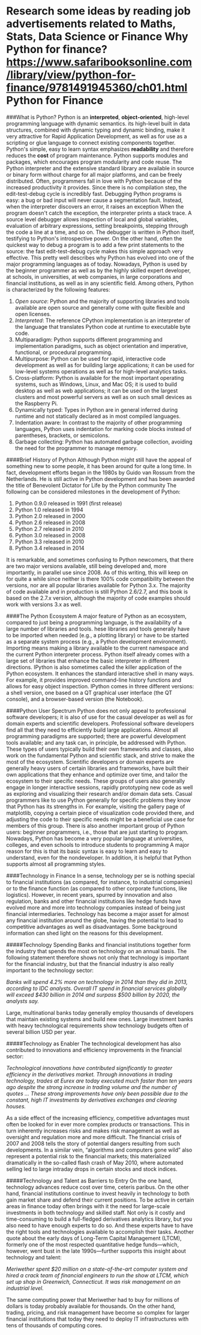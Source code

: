 Research some ideas by reading job advertisements related to Maths, Stats, Data Science or Finance
Why Python for finance? <https://www.safaribooksonline.com/library/view/python-for-finance/9781491945360/ch01.html>
Python for Finance
============================
###What is Python?
Python is an **interpreted**, **object-oriented**, high-level programming language with dynamic semantics. its high-level built in data structures, combined with dynamic typing and dynamic binding, make it very attractive for Rapid Application Development, as well as for use as a scripting or glue language to connect existing components together.
Python's simple, easy to learn syntax emphasizes **readability** and therefore reduces the **cost** of program maintenance.
Python supports modules and packages, which encourages program modularity and code reuse.
The Python interpreter and the extensive standard library are available in source or binary form without charge for all major platforms, and can be freely distributed.
Often, programmers fall in love with Python because of the increased productivity it provides. 
Since there is no compilation step, the edit-test-debug cycle is incredibly fast. Debugging Python programs is easy: a bug or bad input will never cause a segmentation fault. 
Instead, when the interpreter discovers an error, it raises an exception
When the program doesn't catch the exception, the interpreter prints a stack trace.
A source level debugger allows inspection of local and global variables, evaluation of arbitrary expressions, setting breakpoints, stepping through the code a line at a time, and so on.
The debugger is written in Python itself, testifying to Python's introspective power.
On the other hand, often the quickest way to debug a program is to add a few print statements to the source: the fast edit-test-debug cycle makes this simple approach very effective.
This pretty well describes why Python has evolved into one of the major programming languages as of today. 
Nowadays, Python is used by the beginner programmer as well as by the highly skilled expert developer, at schools, in universities, at web companies, in large corporations and financial institutions, as well as in any scientific field.
Among others, Python is characterized by the following features:

1. _Open source_: Python and the majority of supporting libraries and tools available are open source and generally come with quite flexible and open licenses.
2. _Interpreted_: The reference CPython implementation is an interpreter of the language that translates Python code at runtime to executable byte code.
3. Multiparadigm: Python supports different programming and implementation paradigms, such as object orientation and imperative, functional, or procedural programming.
4. Multipurpose: Python can be used for rapid, interactive code development as well as for building large applications; it can be used for low-level systems operations as well as for high-level analytics tasks.
5. Cross-platform: Python is available for the most important operating systems, such as Windows, Linux, and Mac OS; it is used to build desktop as well as web applications; it can be used on the largest clusters and most powerful servers as well as on such small devices as the Raspberry Pi.
6. Dynamically typed: Types in Python are in general inferred during runtime and not statically declared as in most compiled languages.
7. Indentation aware: In contrast to the majority of other programming languages, Python uses indentation for marking code blocks instead of parentheses, brackets, or semicolons.
8. Garbage collecting: Python has automated garbage collection, avoiding the need for the programmer to manage memory.

####Brief History of Python
Although Python might still have the appeal of something new to some people, it has been around for quite a long time.
In fact, development efforts began in the 1980s by Guido van Rossum from the Netherlands.
He is still active in Python development and has been awarded the title of Benevolent Dictator for Life by the Python community
The following can be considered milestones in the development of Python:
1. Python 0.9.0 released in 1991 (first release)
2. Python 1.0 released in 1994
3. Python 2.0 released in 2000
4. Python 2.6 released in 2008
5. Python 2.7 released in 2010
6. Python 3.0 released in 2008
7. Python 3.3 released in 2010
8. Python 3.4 released in 2014

It is remarkable, and sometimes confusing to Python newcomers, that there are two major versions available, still being developed and, more importantly, in parallel use since 2008.
As of this writing, this will keep on for quite a while since neither is there 100% code compatibility between the versions, nor are all popular libraries available for Python 3.x.
The majority of code available and in production is still Python 2.6/2.7, and this book is based on the 2.7.x version, although the majority of code examples should work with versions 3.x as well.

####The Python Ecosystem
A major feature of Python as an ecosystem, compared to just being a programming language, is the availability of a large number of libraries and tools.
hese libraries and tools generally have to be imported when needed (e.g., a plotting library) or have to be started as a separate system process (e.g., a Python development environment). 
Importing means making a library available to the current namespace and the current Python interpreter process.
Python itself already comes with a large set of libraries that enhance the basic interpreter in different directions.
IPython is also sometimes called the killer application of the Python ecosystem. 
It enhances the standard interactive shell in many ways.
For example, it provides improved command-line history functions and allows for easy object inspection. 
IPython comes in three different versions: a shell version, one based on a QT graphical user interface (the QT console), and a browser-based version (the Notebook).

####Python User Spectrum
Python does not only appeal to professional software developers; it is also of use for the casual developer as well as for domain experts and scientific developers.
Professional software developers find all that they need to efficiently build large applications.
Almost all programming paradigms are supported; there are powerful development tools available; and any task can, in principle, be addressed with Python. 
These types of users typically build their own frameworks and classes, also work on the fundamental Python and scientific stack, and strive to make the most of the ecosystem.
Scientific developers or domain experts are generally heavy users of certain libraries and frameworks, have built their own applications that they enhance and optimize over time, and tailor the ecosystem to their specific needs.
These groups of users also generally engage in longer interactive sessions, rapidly prototyping new code as well as exploring and visualizing their research and/or domain data sets.
Casual programmers like to use Python generally for specific problems they know that Python has its strengths in. For example, visiting the gallery page of matplotlib, copying a certain piece of visualization code provided there, and adjusting the code to their specific needs might be a beneficial use case for members of this group.
There is also another important group of Python users: beginner programmers, i.e., those that are just starting to program. Nowadays, Python has become a very popular language at universities, colleges, and even schools to introduce students to programming
A major reason for this is that its basic syntax is easy to learn and easy to understand, even for the nondeveloper. In addition, it is helpful that Python supports almost all programming styles.

####Technology in Finance
In a sense, technology per se is nothing special to financial institutions (as compared, for instance, to industrial companies) or to the finance function (as compared to other corporate functions, like logistics).
However, in recent years, spurred by innovation and also regulation, banks and other financial institutions like hedge funds have evolved more and more into technology companies instead of being just financial intermediaries.
Technology has become a major asset for almost any financial institution around the globe, having the potential to lead to competitive advantages as well as disadvantages.
Some background information can shed light on the reasons for this development.

#####Technology Spending
Banks and financial institutions together form the industry that spends the most on technology on an annual basis. 
The following statement therefore shows not only that technology is important for the financial industry, but that the financial industry is also really important to the technology sector:

 *Banks will spend 4.2% more on technology in 2014 than they did in 2013, according to IDC analysts. Overall IT spend in financial services globally will exceed $430 billion in 2014 and surpass $500 billion by 2020, the analysts say.*
 
Large, multinational banks today generally employ thousands of developers that maintain existing systems and build new ones.
Large investment banks with heavy technological requirements show technology budgets often of several billion USD per year.

#####Technology as Enabler
The technological development has also contributed to innovations and efficiency improvements in the financial sector:

  *Technological innovations have contributed significantly to greater efficiency in the derivatives market. Through innovations in trading technology, trades at Eurex are today executed much faster than ten years ago despite the strong increase in trading volume and the number of quotes … These strong improvements have only been possible due to the constant, high IT investments by derivatives exchanges and clearing houses.*
  
As a side effect of the increasing efficiency, competitive advantages must often be looked for in ever more complex products or transactions.
This in turn inherently increases risks and makes risk management as well as oversight and regulation more and more difficult.
The financial crisis of 2007 and 2008 tells the story of potential dangers resulting from such developments.
In a similar vein, “algorithms and computers gone wild” also represent a potential risk to the financial markets; this materialized dramatically in the so-called flash crash of May 2010, where automated selling led to large intraday drops in certain stocks and stock indices.

#####Technology and Talent as Barriers to Entry
On the one hand, technology advances reduce cost over time, ceteris paribus. 
On the other hand, financial institutions continue to invest heavily in technology to both gain market share and defend their current positions. 
To be active in certain areas in finance today often brings with it the need for large-scale investments in both technology and skilled staff.
Not only is it costly and time-consuming to build a full-fledged derivatives analytics library, but you also need to have enough experts to do so. 
And these experts have to have the right tools and technologies available to accomplish their tasks.
Another quote about the early days of Long-Term Capital Management (LTCM), formerly one of the most respected quantitative hedge funds—which, however, went bust in the late 1990s—further supports this insight about technology and talent:

  *Meriwether spent $20 million on a state-of-the-art computer system and hired a crack team of financial engineers to run the show at LTCM, which set up shop in Greenwich, Connecticut. It was risk management on an industrial level.*
  
The same computing power that Meriwether had to buy for millions of dollars is today probably available for thousands. 
On the other hand, trading, pricing, and risk management have become so complex for larger financial institutions that today they need to deploy IT infrastructures with tens of thousands of computing cores.



